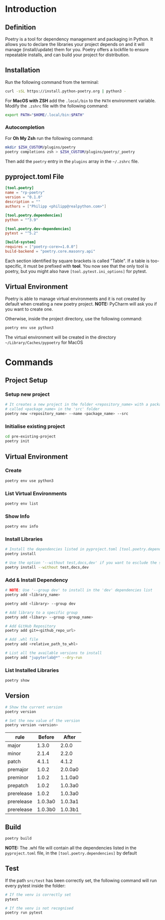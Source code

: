 # Introduction

## Definition
Poetry is a tool for dependency management and packaging in Python. 
It allows you to declare the libraries your project depends on and it will manage (install/update) them for you. 
Poetry offers a lockfile to ensure repeatable installs, and can build your project for distribution.

## Installation
Run the following command from the terminal:

``` bash
curl -sSL https://install.python-poetry.org | python3 -
```

For **MacOS with ZSH** add the `.local/bin` to the `PATH` environment variable.
Modify the `.zshrc` file with the following command:

``` bash
export PATH="$HOME/.local/bin:$PATH"
```

### Autocompletion

For **Oh My Zsh** run the following command:

``` bash
mkdir $ZSH_CUSTOM/plugins/poetry
poetry completions zsh > $ZSH_CUSTOM/plugins/poetry/_poetry
```

Then add the `poetry` entry in the `plugins` array in the `~/.zshrc` file.

## pyproject.toml File
``` toml
[tool.poetry]
name = "rp-poetry"
version = "0.1.0"
description = ""
authors = ["Philipp <philipp@realpython.com>"]

[tool.poetry.dependencies]
python = "^3.9"

[tool.poetry.dev-dependencies]
pytest = "^5.2"

[build-system]
requires = ["poetry-core>=1.0.0"]
build-backend = "poetry.core.masonry.api"
```

Each section identified by square brackets is called "Table". If a table is too-specific, it must be prefixed with **tool**.
You now see that the only tool is poetry, but you might also have `[tool.pytest.ini_options]` for pytest.

## Virtual Environment
Poetry is able to manage virtual environments and it is not created by default when creating a new poetry project.
**NOTE:** PyCharm will ask you if you want to create one.

Otherwise, inside the project directory, use the following command:
``` bash
poetry env use python3
```

The virtual environment will be created in the directory `~/Library/Caches/pypoetry` for MacOS

# Commands

## Project Setup

### Setup new project
``` bash
# It creates a new project in the folder <repository_name> with a package
# called <package_name> in the 'src' folder
poetry new <repository_name> --name <package_name> --src
```

### Initialise existing project
``` bash
cd pre-existing-project
poetry init
```

## Virtual Environment

### Create
``` bash
poetry env use python3
```

### List Virtual Environments
``` bash
poetry env list
```

### Show Info
``` bash
poetry env info
```

### Install Libraries
``` bash
# Install the dependencies listed in pyproject.toml [tool.poetry.dependencies]
poetry install

# Use the option '--without test,docs,dev' if you want to esclude the specified group from install
poetry install --without test,docs,dev
```

### Add & Install Dependency
``` bash
# NOTE: Use '--group dev' to install in the 'dev' dependencies list
poetry add <library_name>

poetry add <library> --group dev

# Add library to a specific group
poetry add <libary> --group <group_name>

# Add GitHub Repository
poetry add git+<github_repo_url>

# Add .whl file
poetry add <relative_path_to_whl>

# List all the available versions to install
poetry add "jupyterlab@*" --dry-run
```

### List Installed Libraries
``` bash
poetry show
```

## Version
``` bash
# Show the current version
poetry version

# Set the new value of the version
poetry version <version>
```

| rule        | Before | After   |
|-------------|--------|---------|
| major       | 1.3.0  | 2.0.0   |
| minor       | 2.1.4  | 2.2.0   |
| patch	      | 4.1.1	 | 4.1.2   |
| premajor	  | 1.0.2	 | 2.0.0a0 |
| preminor	  | 1.0.2	 | 1.1.0a0 |
| prepatch	  | 1.0.2	 | 1.0.3a0 |
| prerelease	| 1.0.2	 | 1.0.3a0 |
| prerelease	|1.0.3a0 | 1.0.3a1 |
| prerelease	|1.0.3b0 | 1.0.3b1|


## Build
``` bash
poetry build
```

**NOTE:** The .whl file will contain all the dependencies listed in the `pyproject.toml` file, in the `[tool.poetry.dependencies]` by default

## Test
If the path `src/test` has been correctly set, the following command will run every pytest inside the folder:
``` bash
# If the venv is correctly set
pytest

# If the venv is not recognised
poetry run pytest
```
